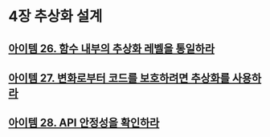 # 4장 추상화 설계

## [아이템 26. 함수 내부의 추상화 레벨을 통일하라](./items/아이템%2026.함수%20내부의%20추상화%20레벨을%20통일하라.md)
## [아이템 27. 변화로부터 코드를 보호하려면 추상화를 사용하라](./items/아이템%2027.%20변화로부터%20코드를%20보호하려면%20추상화를%20사용하라.md)
## [아이템 28. API 안정성을 확인하라](./items/아이템%2028.%20API%20안정성을%20확인하라.md)